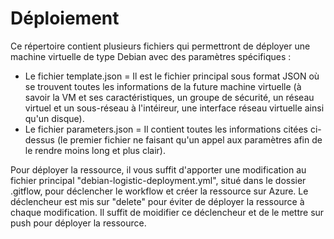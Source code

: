 # Déploiement

Ce répertoire contient plusieurs fichiers qui permettront de déployer une machine virtuelle de type Debian avec des paramètres spécifiques :
* Le fichier template.json = Il est le fichier principal sous format JSON où se trouvent toutes les informations de la future machine virtuelle (à savoir la VM et ses caractéristiques, un groupe de sécurité, un réseau virtuel et un sous-réseau à l'intéireur, une interface réseau virtuelle ainsi qu'un disque).
* Le fichier parameters.json = Il contient toutes les informations citées ci-dessus (le premier fichier ne faisant qu'un appel aux paramètres afin de le rendre moins long et plus clair).

Pour déployer la ressource, il vous suffit d'apporter une modification au fichier principal "debian-logistic-deployment.yml", situé dans le dossier .gitflow, pour déclencher le workflow et créer la ressource sur Azure. Le déclencheur est mis sur "delete" pour éviter de déployer la ressource à chaque modification. Il suffit de moidifier ce déclencheur et de le mettre sur push pour déployer la ressource.
